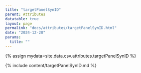 ```yaml
---
title: "targetPanelSynID"
parent: Attributes
datatable: true
layout: page
permalink: "docs/attributes/targetPanelSynID.html"
date: "2024-12-28"
params:
  title: ""
---
```

{% assign mydata=site.data.csv.attributes.targetPanelSynID %} 

{% include content/targetPanelSynID.md %}
